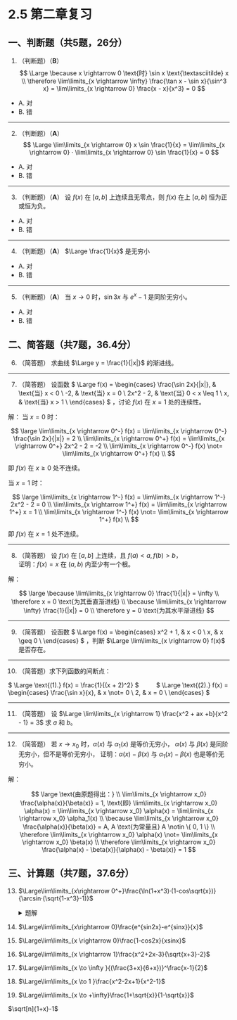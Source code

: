 # 2.5 第二章复习

## 一、判断题（共5题，26分）

1. （判断题）（**B**）
$$
\Large
\because x \rightarrow 0 \text{时} \sin x \text{\textasciitilde} x \\
\therefore \lim\limits_{x \rightarrow \infty} \frac{\tan x - \sin x}{\sin^3 x}
    = \lim\limits_{x \rightarrow 0} \frac{x - x}{x^3} = 0
$$

- A. 对
- B. 错

----------

2. （判断题）（**A**）
$$
\Large
\lim\limits_{x \rightarrow 0} x \sin \frac{1}{x}
= \lim\limits_{x \rightarrow 0} · \lim\limits_{x \rightarrow 0} \sin \frac{1}{x}
= 0
$$

- A. 对
- B. 错

----------

3. （判断题）（**A**）
设 $f(x)$ 在 $[a, b]$ 上连续且无零点，则 $f(x)$ 在上 $[a, b]$ 恒为正或恒为负。

- A. 对
- B. 错

----------

4. （判断题）（**A**）
$\Large \frac{1}{x}$ 是无穷小

- A. 对
- B. 错

----------

5. （判断题）（**A**）
当 $x \rightarrow 0$ 时，$\sin 3x$ 与 $e^x - 1$ 是同阶无穷小。

- A. 对
- B. 错

## 二、简答题（共7题，36.4分）

6. （简答题）
求曲线 $\Large y = \frac{1}{|x|}$ 的渐进线。

----------

7. （简答题）
设函数
$
\Large
f(x) = \begin{cases}
    \frac{\sin 2x}{|x|}, & \text{当} x < 0 \\
    -2, & \text{当} x = 0 \\
    2x^2 - 2, & \text{当} 0 < x \leq 1 \\
    x, & \text{当} x > 1 \\
\end{cases}
$
，讨论 $f(x)$ 在 $x = 1$ 处的连续性。

解：
当 $x = 0$ 时：

$$
\large
\lim\limits_{x \rightarrow 0^-} f(x) = \lim\limits_{x \rightarrow 0^-} \frac{\sin 2x}{|x|} = 2 \\
\lim\limits_{x \rightarrow 0^+} f(x) = \lim\limits_{x \rightarrow 0^+} 2x^2 - 2 = -2 \\
\lim\limits_{x \rightarrow 0^-} f(x) \not= \lim\limits_{x \rightarrow 0^+} f(x) \\
$$

即 $f(x)$ 在 $x \geq 0$ 处不连续。

当 $x = 1$ 时：

$$
\large
\lim\limits_{x \rightarrow 1^-} f(x) = \lim\limits_{x \rightarrow 1^-} 2x^2 - 2 = 0 \\
\lim\limits_{x \rightarrow 1^+} f(x) = \lim\limits_{x \rightarrow 1^+} x = 1 \\
\lim\limits_{x \rightarrow 1^-} f(x) \not= \lim\limits_{x \rightarrow 1^+} f(x) \\
$$

即 $f(x)$ 在 $x = 1$ 处不连续。

----------

8. （简答题）
设 $f(x)$ 在 $[a, b]$ 上连续，且 $f(a) < a, f(b) > b$，<br />
证明：$f(x) = x$ 在 $(a, b)$ 内至少有一个根。

解：

$$
\large
\because \lim\limits_{x \rightarrow 0} \frac{1}{|x|} = \infty \\
\therefore x = 0 \text{为其垂直渐进线} \\
\because \lim\limits_{x \rightarrow \infty} \frac{1}{|x|} = 0 \\
\therefore y = 0 \text{为其水平渐进线}
$$

----------

9. （简答题）
设函数
$
\Large
f(x) = \begin{cases}
    x^2 + 1, & x < 0 \\
    x, & x \geq 0 \\
\end{cases}
$
，判断 $\Large \lim\limits_{x \rightarrow 0} f(x)$ 是否存在。

----------

10. （简答题）求下列函数的间断点：

$
\Large
\text{(1).} f(x) = \frac{1}{(x + 2)^2}
$
&nbsp;&nbsp;&nbsp;&nbsp;&nbsp;&nbsp;&nbsp;&nbsp;
$
\Large
\text{(2).} f(x) = \begin{cases}
    \frac{\sin x}{x}, & x \not= 0 \\
    2, & x = 0 \\
\end{cases}
$

----------

11. （简答题）
设 $\Large \lim\limits_{x \rightarrow 1} \frac{x^2 + ax +b}{x^2 - 1} = 3$
求 $a$ 和 $b$。

----------

12. （简答题）
若 $x \rightarrow x_0$ 时，$\alpha(x)$ 与 $\alpha_1(x)$ 是等价无穷小，
$\alpha(x)$ 与 $\beta(x)$ 是同阶无穷小，但不是等价无穷小，
证明：$\alpha(x) - \beta(x)$ 与 $\alpha_1(x) - \beta(x)$ 也是等价无穷小。

解：

$$
\large
\text{由原题得出：} \\
\lim\limits_{x \rightarrow x_0} \frac{\alpha(x)}{\beta(x)} = 1,
    \text{即} \lim\limits_{x \rightarrow x_0} \alpha(x)
    = \lim\limits_{x \rightarrow x_0} \alpha(x)
    = \lim\limits_{x \rightarrow x_0} \alpha_1(x) \\
\because \lim\limits_{x \rightarrow x_0} \frac{\alpha(x)}{\beta(x)} = A,
    A \text{为常量且} A \notin \{ 0, 1 \} \\
\therefore \lim\limits_{x \rightarrow x_0} \alpha(x)
    \not= \lim\limits_{x \rightarrow x_0} \beta(x) \\
\therefore \lim\limits_{x \rightarrow x_0} \frac{\alpha(x) - \beta(x)}{\alpha(x) - \beta(x)} = 1
$$

## 三、计算题（共7题，37.6分）

13. $\Large\lim\limits_{x\rightarrow 0^+}\frac{\ln(1+x^3)·(1-cos\sqrt{x})}{\arcsin·(\sqrt{1-x^3}-1)}$
    <details> 
    <summary>题解</summary>
    
    在该极限中明显 X 趋于 0（无穷小），可直接根据无穷小转化公式 

    [ $\ln(1+x) ~ x$ ,
    $1 - \cos x \to ( \frac{1}{2} ) x^2, \arcsin x \to x$,
   
    $$
    \sqrt[n]{1+x^a}-1 \to \frac{1}{n}x^a
    $$
    ]

    转化后原式：

    $$
    \Large\lim\limits_{x \to 0^+}\frac{x^3·\frac{1}{2}(\sqrt{x})^2}{x·\frac{1}{2}(-x^3)}=-1

    $$
 
    </details>

1.  $\Large\lim\limits_{x\rightarrow 0}\frac{e^{sin2x}-e^{sinx}}{x}$

2.  $\Large\lim\limits_{x \rightarrow 0}\frac{1-cos2x}{xsinx}$
3.  $\Large\lim\limits_{x \rightarrow 1}\frac{x^2+2x-3}{\sqrt{x+3}-2}$

4.  $\Large\lim\limits_{x \to \infty }{(\frac{3+x}{6+x})}^\frac{x-1}{2}$

5.  $\Large\lim\limits_{x \to 1 }\frac{x^2-2x+1}{x^2-1}$

6.  $\Large\lim\limits_{x \to +\infty}\frac{1+\sqrt{x}}{1-\sqrt{x}}$

$\sqrt[n]{1+x}-1$